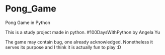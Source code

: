 # Pong_Game
Pong Game in Python

This is a study project made in python. #100DaysWithPython by Angela Yu

The game may contain bug, one already acknowledged. Nonetheless it serves its purpose and I think it is actually fun to play :D
